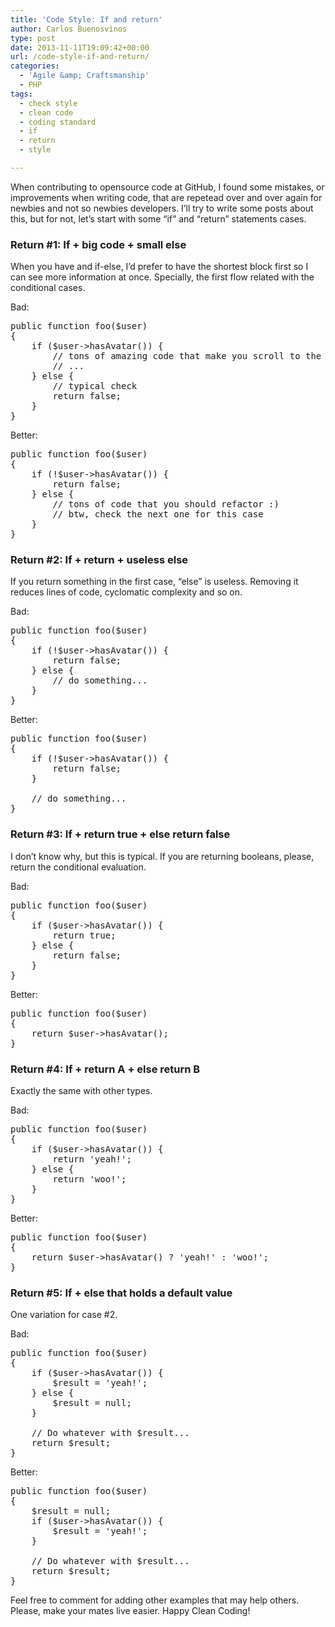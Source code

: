 ```yaml
---
title: 'Code Style: If and return'
author: Carlos Buenosvinos
type: post
date: 2013-11-11T19:09:42+00:00
url: /code-style-if-and-return/
categories:
  - 'Agile &amp; Craftsmanship'
  - PHP
tags:
  - check style
  - clean code
  - coding standard
  - if
  - return
  - style

---
```

When contributing to opensource code at GitHub, I found some mistakes, or improvements when writing code, that are repetead over and over again for newbies and not so newbies developers. I&#8217;ll try to write some posts about this, but for not, let&#8217;s start with some &#8220;if&#8221; and &#8220;return&#8221; statements cases.

<!--more-->

### Return #1: If + big code + small else

When you have and if-else, I&#8217;d prefer to have the shortest block first so I can see more information at once. Specially, the first flow related with the conditional cases.

Bad:

<pre>public function foo($user)
{
    if ($user-&gt;hasAvatar()) {
        // tons of amazing code that make you scroll to the infinity
        // ...
    } else {
        // typical check
        return false;
    }
}</pre>

Better:

<pre>public function foo($user)
{
    if (!$user-&gt;hasAvatar()) {
        return false;
    } else {
        // tons of code that you should refactor :)
        // btw, check the next one for this case
    }    
}</pre>

### Return #2: If + return + useless else

If you return something in the first case, &#8220;else&#8221; is useless. Removing it reduces lines of code, cyclomatic complexity and so on.

Bad:

<pre>public function foo($user)
{
    if (!$user-&gt;hasAvatar()) {
        return false;
    } else {
        // do something...
    }
}</pre>

Better:

<pre>public function foo($user)
{
    if (!$user-&gt;hasAvatar()) {
        return false;
    }

    // do something...
}</pre>

### Return #3: If + return true + else return false

I don&#8217;t know why, but this is typical. If you are returning booleans, please, return the conditional evaluation.

Bad:

<pre>public function foo($user)
{
    if ($user-&gt;hasAvatar()) {
        return true;
    } else {
        return false;
    }
}</pre>

Better:

<pre>public function foo($user)
{
    return $user-&gt;hasAvatar();
}</pre>

### Return #4: If + return A + else return B

Exactly the same with other types.

Bad:

<pre>public function foo($user)
{
    if ($user-&gt;hasAvatar()) {
        return &#039;yeah!&#039;;
    } else {
        return &#039;woo!&#039;;
    }
}</pre>

Better:

<pre>public function foo($user)
{
    return $user-&gt;hasAvatar() ? &#039;yeah!&#039; : &#039;woo!&#039;;
}</pre>

### Return #5: If + else that holds a default value

One variation for case #2.

Bad:

<pre>public function foo($user)
{
    if ($user-&gt;hasAvatar()) {
        $result = &#039;yeah!&#039;;
    } else {
        $result = null;
    }

    // Do whatever with $result...
    return $result;
}</pre>

Better:

<pre>public function foo($user)
{
    $result = null;
    if ($user-&gt;hasAvatar()) {
        $result = &#039;yeah!&#039;;
    }

    // Do whatever with $result...
    return $result;
}</pre>

Feel free to comment for adding other examples that may help others. Please, make your mates live easier. Happy Clean Coding!